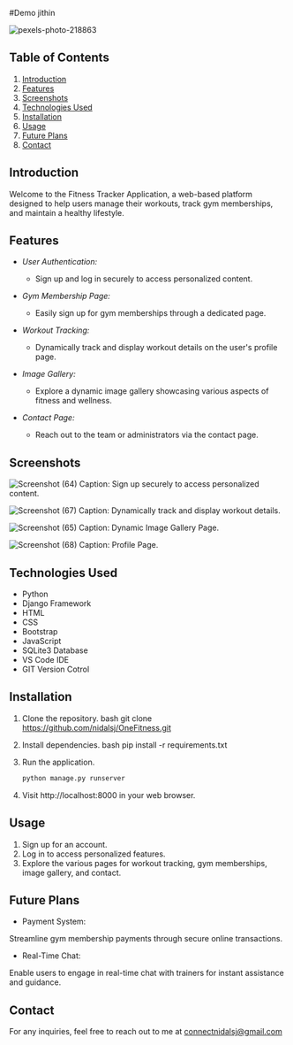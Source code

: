 #Demo jithin

![pexels-photo-218863](https://github.com/Jithin8223/demo/assets/141701548/a941a7b4-9e73-4fed-bdda-34380034f05e)

## Table of Contents
1. [Introduction](#introduction)
2. [Features](#features)
3. [Screenshots](#screenshots)
4. [Technologies Used](#technologies-used)
5. [Installation](#installation)
6. [Usage](#usage)
7. [Future Plans](#future-plans)
8. [Contact](#contact)

## Introduction

Welcome to the Fitness Tracker Application, a web-based platform designed to help users manage their workouts, track gym memberships, and maintain a healthy lifestyle.

## Features

- *User Authentication:*
  - Sign up and log in securely to access personalized content.
  
- *Gym Membership Page:*
  - Easily sign up for gym memberships through a dedicated page.

- *Workout Tracking:*
  - Dynamically track and display workout details on the user's profile page.

- *Image Gallery:*
  - Explore a dynamic image gallery showcasing various aspects of fitness and wellness.

- *Contact Page:*
  - Reach out to the team or administrators via the contact page.

## Screenshots

![Screenshot (64)](https://github.com/nidalsj/OneFitness/assets/92546712/ca7c8476-8c8d-4230-9f2c-d8f69a3f95a0)
Caption: Sign up securely to access personalized content.

![Screenshot (67)](https://github.com/nidalsj/OneFitness/assets/92546712/c44ebf92-ecde-4f85-a7b0-3aca1caeaf1c)
Caption: Dynamically track and display workout details.

![Screenshot (65)](https://github.com/nidalsj/OneFitness/assets/92546712/f97203e4-42bd-40e8-8034-23ff5347700b)
Caption: Dynamic Image Gallery Page.

![Screenshot (68)](https://github.com/nidalsj/OneFitness/assets/92546712/6af7f7dd-32f1-4320-ac1c-d6cff509df62)
Caption: Profile Page.


## Technologies Used

- Python 
- Django Framework
- HTML
- CSS
- Bootstrap
- JavaScript
- SQLite3 Database
- VS Code IDE
- GIT Version Cotrol

## Installation

1. Clone the repository.
   bash
   git clone https://github.com/nidalsj/OneFitness.git

2. Install dependencies.
   bash
   pip install -r requirements.txt

3. Run the application.
   ```bash
   python manage.py runserver

4. Visit http://localhost:8000 in your web browser.

## Usage

1. Sign up for an account.
2. Log in to access personalized features.
3. Explore the various pages for workout tracking, gym memberships, image gallery, and contact.

## Future Plans

- Payment System:

Streamline gym membership payments through secure online transactions.
- Real-Time Chat:

Enable users to engage in real-time chat with trainers for instant assistance and guidance.

## Contact

For any inquiries, feel free to reach out to me at connectnidalsj@gmail.com
